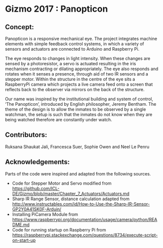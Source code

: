 # Gizmo 2017 : Panopticon

## Concept:

Panopticon is a responsive mechanical eye. The project integrates machine elements with simple feedback control systems, in which a variety of sensors and actuators are connected to Arduino and Raspberry Pi.

The eye responds to changes in light intensity. When these changes are sensed by a photoresistor, a servo is actuated resulting in the iris mechanism contracting or dilating appropriately. The eye also responds and rotates when it senses a presence, through aid of two IR sensors and a stepper motor.  Within the structure in the centre of the eye sits a RaspberryPi camera which projects a live camera feed onto a screen that reflects back to the observer via mirrors on the back of the structure. 

Our name was inspired by the institutional building and system of control, ‘The Panopticon’, introduced by English philosopher, Jeremy Bentham. The theme of the design is to allow the inmates to be observed by a single watchman, the setup is such that the inmates do not know when they are being watched therefore are constantly under watch.

## Contributors:

Ruksana Shaukat Jali, Francesca Suer, Sophie Owen and Neel Le Penru

## Acknowledgements:

Parts of the code were inspired and adapted from the following sources. 
- Code for Stepper Motor and Servo modified from https://github.com/ICL-DE/Gizmo/blob/master/Chapter_7_Actuators/Actuators.md
- Sharp IR Range Sensor, distance calculation adapted from http://www.instructables.com/id/How-to-Use-the-Sharp-IR-Sensor-GP2Y0A41SK0F-Arduin/ 
- Installing PiCamera Module from https://www.raspberrypi.org/documentation/usage/camera/python/README.md
- Code for running startup on Raspberry Pi from https://raspberrypi.stackexchange.com/questions/8734/execute-script-on-start-up


